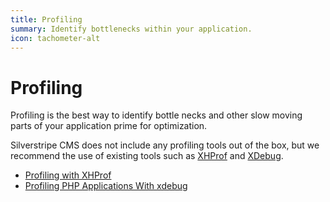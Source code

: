 ```yaml
---
title: Profiling
summary: Identify bottlenecks within your application.
icon: tachometer-alt
---
```


# Profiling

Profiling is the best way to identify bottle necks and other slow moving parts of your application prime for 
optimization. 

Silverstripe CMS does not include any profiling tools out of the box, but we recommend the use of existing tools such as 
[XHProf](https://github.com/facebook/xhprof/) and [XDebug](http://xdebug.org/).

* [Profiling with XHProf](https://inviqa.com/blog/profiling-xhprof)
* [Profiling PHP Applications With xdebug](http://devzone.zend.com/1139/profiling-php-applications-with-xdebug/)
